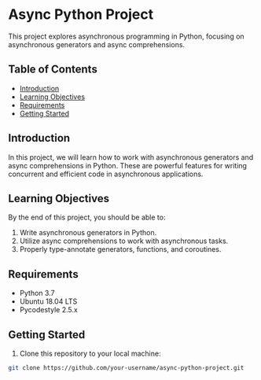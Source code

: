 # Async Python Project

This project explores asynchronous programming in Python, focusing on asynchronous generators and async comprehensions.

## Table of Contents

- [Introduction](#introduction)
- [Learning Objectives](#learning-objectives)
- [Requirements](#requirements)
- [Getting Started](#getting-started)
## Introduction

In this project, we will learn how to work with asynchronous generators and async comprehensions in Python. These are powerful features for writing concurrent and efficient code in asynchronous applications.

## Learning Objectives

By the end of this project, you should be able to:

1. Write asynchronous generators in Python.
2. Utilize async comprehensions to work with asynchronous tasks.
3. Properly type-annotate generators, functions, and coroutines.

## Requirements

- Python 3.7
- Ubuntu 18.04 LTS
- Pycodestyle 2.5.x

## Getting Started

1. Clone this repository to your local machine:

```bash
git clone https://github.com/your-username/async-python-project.git
